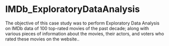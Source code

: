 # IMDb_ExploratoryDataAnalysis
The objective of this case study was to perform Exploratory Data Analysis on IMDb data of 100 top-rated movies of the past decade; along with various pieces of information about the movies, their actors, and voters who rated these movies on the website.. 
